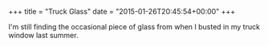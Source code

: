 +++
title = "Truck Glass"
date = "2015-01-26T20:45:54+00:00"
+++

I'm still finding the occasional piece of glass from when I busted in my truck window last summer.
			